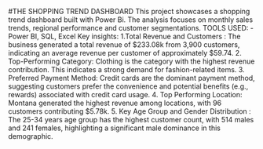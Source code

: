 #THE SHOPPING TREND DASHBOARD
This project showcases a shopping trend dashboard built with  Power Bi. The analysis focuses on monthly sales trends, regional performance and customer segmentations.
TOOLS USED: -Power BI, SQL, Excel
Key insights:
1.Total Revenue and Customers : The business generated a total revenue of $233.08k from 3,900 
customers, indicating an average revenue per customer of approximately $59.74.
2. Top-Performing Category: Clothing is the category with the highest revenue contribution. This 
indicates a strong demand for fashion-related items.
3. Preferred Payment Method: Credit cards are the dominant payment method, suggesting 
customers prefer the convenience and potential benefits (e.g., rewards) associated with credit 
card usage.
4. Top Performing Location: Montana generated the highest revenue among locations, with 96 
customers contributing $5.78k.
5. Key Age Group and Gender Distribution : The 25-34 years age group has the highest customer 
count, with 514 males and 241 females, highlighting a significant male dominance in this 
demographic.
